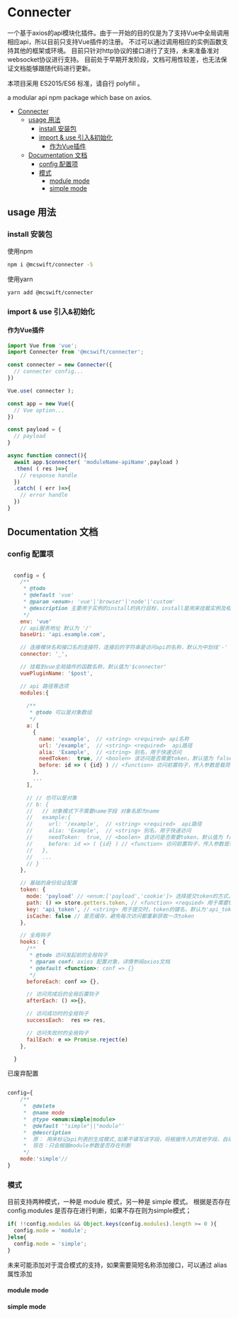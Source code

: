 # Connecter
一个基于axios的api模块化插件。由于一开始的目的仅是为了支持Vue中全局调用相应api，所以目前只支持Vue插件的注册。
不过可以通过调用相应的实例函数支持其他的框架或环境。
目前只针对http协议的接口进行了支持，未来准备准对websocket协议进行支持。
目前处于早期开发阶段，文档可用性较差，也无法保证文档能够跟随代码进行更新。

本项目采用 ES2015/ES6 标准，请自行 polyfill 。

a modular api npm package which base on axios.

<!-- TOC -->

- [Connecter](#connecter)
  - [usage 用法](#usage-%E7%94%A8%E6%B3%95)
    - [install 安装包](#install-%E5%AE%89%E8%A3%85%E5%8C%85)
    - [import & use 引入&初始化](#import--use-%E5%BC%95%E5%85%A5%E5%88%9D%E5%A7%8B%E5%8C%96)
      - [作为Vue插件](#%E4%BD%9C%E4%B8%BAvue%E6%8F%92%E4%BB%B6)
  - [Documentation 文档](#documentation-%E6%96%87%E6%A1%A3)
    - [config 配置项](#config-%E9%85%8D%E7%BD%AE%E9%A1%B9)
    - [模式](#%E6%A8%A1%E5%BC%8F)
      - [module mode](#module-mode)
      - [simple mode](#simple-mode)

<!-- /TOC -->

## usage 用法

### install 安装包

使用npm
```bash
npm i @mcswift/connecter -S
```

使用yarn
```bash
yarn add @mcswift/connecter
```

### import & use 引入&初始化

#### 作为Vue插件
``` javascript
import Vue from 'vue';
import Connecter from '@mcswift/connecter';

const connecter = new Connecter({
  // connecter config...
})

Vue.use( connecter );

const app = new Vue({
  // Vue option...
})

const payload = {
  // payload
}

async function connect(){
  await app.$connecter( 'moduleName-apiName',payload )
  .then( ( res )=>{
    // response handle
  })
  .catch( ( err )=>{
    // error handle
  })
}

```
## Documentation 文档

### config 配置项

```javascript

  config = {
    /**
     * @todo
     * @default 'vue'
     * @param <enum>: 'vue'|'browser'|'node'|'custom'
     * @description 主要用于实例的install的执行目标，install是用来挂载实例及相关函数的一个实例函数，以Vue环境为例，install函数将会把网络访问函数绑定至vue.prototype，作为全局插件使用（也是本包最开始的用途）
     */
    env: 'vue'
    // api服务地址 默认为 '/'
    baseUri: 'api.example.com',

    // 连接模块名和接口名的连接符，连接后的字符串是访问api的名称，默认为中划线'-'
    connector: '_',

    // 挂载到vue全局插件的函数名称，默认值为'$connecter'
    vuePluginName: '$post',

    // api 路径等选项
    modules:{
      
      /** 
       * @todo 可以是对象数组 
       */
      a: [
        {
          name: 'example',  // <string> <required> api名称
          url: '/example',  // <string> <required>  api路径
          alia: 'Example',  // <string> 别名，用于快速访问
          needToken:  true, // <boolen> 该访问是否需要token，默认值为 false
          before: id => ( {id} ) // <function> 访问前置钩子，传入参数是载荷参数，返回值将用于访问的实际载荷，通常用于访问数据的预处理
        },
        ...
      ],

      // // 也可以是对象
      // b: {
      //   // 对象模式下不需要name字段 对象名即为name
      //   example:{
      //     url: '/example',  // <string> <required>  api路径
      //     alia: 'Example',  // <string> 别名，用于快速访问
      //     needToken:  true, // <boolen> 该访问是否需要token，默认值为 false
      //     before: id => ( {id} ) // <function> 访问前置钩子，传入参数是载荷参数，返回值将用于访问的实际载荷，通常用于访问数据的预处理
      //   },
      //   ...
      // }
    },

    // 基础的身份验证配置
    token: {
      mode: 'payload' // <enum:['payload','cookie']> 选择提交token的方式，默认为'payload'(暂时只支持payload模式)
      path: () => store.getters.token, // <function> <requied> 用于需要token的访问的token路径
      key: 'api_token', // <string> 用于提交时，token的键名，默认为'api_token'
      isCache: false // 是否缓存，避免每次访问都重新获取一次token
    },

    // 全局钩子
    hooks: {
      /**
       * @todo 访问发起前的全局钩子
       * @param conf: axios 配置对象，详情参阅axios文档
       * @default <function>: conf => {}
       */
      beforeEach: conf => {},

      // 访问完成后的全局后置钩子
      afterEach: () =>{},

      // 访问成功时的全局钩子
      successEach:  res => res,

      // 访问失败时的全局钩子
      failEach: e => Promise.reject(e)
    },

  }

```

已废弃配置

```javascript

config={
    /**
     *  @delete
     *  @name mode
     *  @type <enum:simple|module>
     *  @default '"simple"||"module"'
     *  @description 
     *  原： 用来标记api列表的生成模式,如果不填写该字段，将根据传入的其他字段，自动判定模式，如：传入了 modules 对象，将自动判定为module模式； 如果使用了该选项，将强制执行相应模式，对应的将忽略其他模式的配套参数，如：使用 simple 模式，将忽略 module 模式下需要用到的 modules 参数。
     *  现在：只会根据module参数是否存在判断
     */
    mode:'simple'//
}

```

### 模式

目前支持两种模式，一种是 module 模式，另一种是 simple 模式。
根据是否存在 config.modules 是否存在进行判断，如果不存在则为simple模式；
```javascript
if( !!config.modules && Object.keys(config.modules).length >= 0 ){
  config.mode = 'module';
}else{
  config.mode = 'simple';
}
```
未来可能添加对于混合模式的支持，如果需要简短名称添加接口，可以通过 alias 属性添加

#### module mode

#### simple mode


